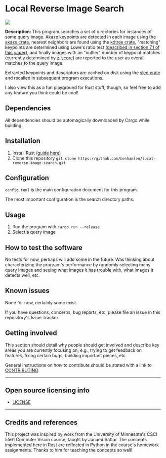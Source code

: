 # Local Reverse Image Search
![](LRIS_demo_compressed.gif)

**Description**: This program searches a set of directories for instances of some query image. Akaze keypoints are detected in each image using the [akaze crate](https://crates.io/crates/akaze), nearest neighbors are found using the [kdtree crate](https://crates.io/crates/kdtree), "matching" keypoints are determined using Lowe's ratio test [(described in section 7.1 of this paper)](https://www.cs.ubc.ca/~lowe/papers/ijcv04.pdf), and finally images with an "outlier" number of keypoint matches (currently determined by [z-score](https://en.wikipedia.org/wiki/Standard_score)) are reported to the user as overall matches to the query image.

Extracted keypoints and descriptors are cached on disk using the [sled crate](https://crates.io/crates/sled) and recalled in subsequent program executions. 
 
I also view this as a fun playground for Rust stuff, though, so feel free to add any feature you think could be cool!

## Dependencies
All dependencies should be automagically downloaded by Cargo while building.

## Installation
1. Install Rust [(guide here)](https://www.rust-lang.org/tools/install)
2. Clone this repository ```git clone https://github.com/benhamlen/local-reverse-image-search.git```

## Configuration
```config.toml``` is the main configuration document for this program.

The most important configuration is the search directory paths.

## Usage
1. Run the program with ```cargo run --release```
2. Select a query image

## How to test the software
No tests for now, perhaps will add some in the future. Was thinking about characterizing the program's performance by randomly selecting many query images and seeing what images it has trouble with, what images it detects well, etc.

## Known issues
None for now, certainly some exist.

If you have questions, concerns, bug reports, etc, please file an issue in this repository's Issue Tracker.

## Getting involved
This section should detail why people should get involved and describe key areas you are
currently focusing on; e.g., trying to get feedback on features, fixing certain bugs, building
important pieces, etc.

General instructions on _how_ to contribute should be stated with a link to [CONTRIBUTING](CONTRIBUTING.md).


----

## Open source licensing info
- [LICENSE](LICENSE)

----

## Credits and references
This project was inspired by work from the University of Minnesota's CSCI 5561 Computer Vision course, taught by Junaed Sattar. The concepts implemented here in Rust are reflected in Python in the course's homework assignments. Thanks to him for teaching the concepts so well!
